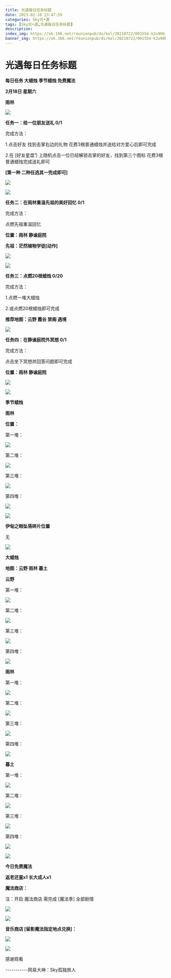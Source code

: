 ```yaml
---
title: 光遇每日任务标题
date: 2023-02-18 13:47:59
categories: Sky光•遇
tags: [Sky光•遇,光遇每日任务标题]
description: 
index_img: https://ok.166.net/reunionpub/ds/kol/20210722/001554-k2u90bj7ay.png?imageView&thumbnail=600x0&type=jpg
banner_img: https://ok.166.net/reunionpub/ds/kol/20210722/001554-k2u90bj7ay.png?imageView&thumbnail=600x0&type=jpg
---
```

# 光遇每日任务标题
**每日任务 大蜡烛 季节蜡烛 免费魔法**

 **2月18日 星期六**

 **雨林**

![](https://img.166.net/reunionpub/ds/kol/20230218/001717-fu9oie6l1q.jpeg)

 **任务一：给一位朋友送礼 0/1**

完成方法：

1.点击好友 找到击掌右边的礼物 花费3根普通蜡烛并送给对方爱心后即可完成

2.在 [好友星盘¹] 上随机点击一位已经解锁击掌的好友，找到第三个图标 花费3根普通蜡烛完成送礼即可

 **[第一种 二种任选其一完成即可]**

![](https://img.166.net/reunionpub/ds/kol/20230218/000158-kouhg8wlqe.jpg)

![](https://img.166.net/reunionpub/ds/kol/20230218/000207-0q8ftk1ivb.jpg)

 **任务二：在雨林重温先祖的美好回忆 0/1**

完成方法：

点燃先祖重温回忆

 **位置：雨林 静谧庭院**

 **先祖：茫然植物学徒[动作]**

![](https://img.166.net/reunionpub/ds/kol/20230218/000614-4jsly1bgk5.jpeg)

![](https://img.166.net/reunionpub/ds/kol/20230218/000624-ens2arbsm7.jpeg)

 **任务三：点燃20根蜡烛 0/20**

完成方法：

1.点燃一堆大蜡烛

2.或点燃20根蜡烛即可完成

 **推荐地图：云野 霞谷 禁阁 遇境**

![](https://img.166.net/reunionpub/ds/kol/20230218/000250-jnut0vq5p7.jpg)

 **任务四：在静谧庭院外冥想 0/1**

完成方法：

点击坐下冥想并回答问题即可完成

 **位置：雨林 静谧庭院**

![](https://img.166.net/reunionpub/ds/kol/20230218/000313-51e064troc.jpg)

![](https://img.166.net/reunionpub/ds/kol/20221018/100256-wzutnocka0.png)

 **季节蜡烛**

 **雨林**

 **位置：**

第一堆：

![](https://img.166.net/reunionpub/ds/kol/20230217/230405-0jo7zcb5yv.jpeg)

第二堆：

![](https://img.166.net/reunionpub/ds/kol/20230217/230415-3ujd87gyqi.jpeg)

第三堆：

![](https://img.166.net/reunionpub/ds/kol/20230217/230425-hvl46uybte.jpeg)

第四堆：

![](https://img.166.net/reunionpub/ds/kol/20230217/230434-huaiswb4eg.jpeg)

![](https://img.166.net/reunionpub/ds/kol/20221130/005912-5mvshq9nf3.png)

 **伊甸之眼坠落碎片位置**

无

![](https://img.166.net/reunionpub/ds/kol/20221018/100256-wzutnocka0.png)

 **大蜡烛**

 **地图：云野 雨林 暮土**

 **云野**

第一堆：

![](https://img.166.net/reunionpub/ds/kol/20230217/230512-h1okmfd8ry.jpg)

第二堆：

![](https://img.166.net/reunionpub/ds/kol/20230217/230526-d4sszoi3hr.jpg)

第三堆：

![](https://img.166.net/reunionpub/ds/kol/20230217/230535-gfdlhactku.jpg)

第四堆：

![](https://img.166.net/reunionpub/ds/kol/20230217/230544-o5h9sekgbm.jpg)

 **雨林**

第一堆：

![](https://img.166.net/reunionpub/ds/kol/20230218/001338-gt0swlu5zn.jpg)

第二堆：

![](https://img.166.net/reunionpub/ds/kol/20230218/001403-ubgj0dhkfs.jpeg)

第三堆：

![](https://img.166.net/reunionpub/ds/kol/20230218/001423-gtdsnsr0mc.jpg)

第四堆：

![](https://img.166.net/reunionpub/ds/kol/20230218/001431-v3sasghtc9.jpg)

 **暮土**

第一堆：

![](https://img.166.net/reunionpub/ds/kol/20230218/000924-3cyl4hebs6.jpeg)

第二堆：

![](https://img.166.net/reunionpub/ds/kol/20230218/000933-46mty9r5s0.jpeg)

第三堆：

![](https://img.166.net/reunionpub/ds/kol/20230218/000941-gawrilquf7.jpeg)

第四堆：

![](https://img.166.net/reunionpub/ds/kol/20230218/000949-awg7r9jvui.jpeg)

![](https://img.166.net/reunionpub/ds/kol/20221018/100256-wzutnocka0.png)

 **今日免费魔法**

 **返老还童x1 长大成人x1**

 **魔法商店：**

注：开启 魔法商店 需完成 [魔法季] 全部剧情

![](https://img.166.net/reunionpub/ds/kol/20221018/100559-oibznvdtus.png)

![](https://img.166.net/reunionpub/ds/kol/20230217/230859-d4umn0ci3p.jpeg)

 **音乐商店 [留影魔法指定地点兑换]：**

![](https://img.166.net/reunionpub/ds/kol/20230218/001031-gwyl6b9a5k.jpeg)

 **![](https://img.166.net/reunionpub/ds/kol/20221018/100256-wzutnocka0.png)**

感谢观看

\-----------网易大神：Sky孤独旅人

